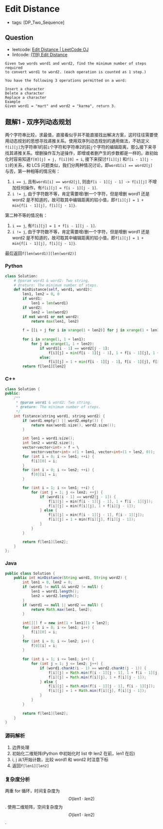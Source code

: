 # Edit Distance

- tags: [DP_Two_Sequence]

## Question

- leetcode: [Edit Distance | LeetCode OJ](https://leetcode.com/problems/edit-distance/)
- lintcode: [(119) Edit Distance](http://www.lintcode.com/en/problem/edit-distance/)

```
Given two words word1 and word2, find the minimum number of steps required 
to convert word1 to word2. (each operation is counted as 1 step.)

You have the following 3 operations permitted on a word:

Insert a character
Delete a character
Replace a character
Example
Given word1 = "mart" and word2 = "karma", return 3.
```

## 题解1 - 双序列动态规划

两个字符串比较，求最值，直接看似乎并不能直接找出解决方案，这时往往需要使用动态规划的思想寻找递推关系。使用双序列动态规划的通用做法，不妨定义`f[i][j]`为字符串1的前`i`个字符和字符串2的前`j`个字符的编辑距离，那么接下来寻找其递推关系。增删操作互为逆操作，即增或者删产生的步数都是一样的。故初始化时容易知道`f[0][j] = j, f[i][0] = i`, 接下来探讨`f[i][j]` 和`f[i - 1][j - 1]`的关系，和 LCS 问题类似，我们分两种情况讨论，即`word1[i] == word2[j]` 与否，第一种相等的情况有：

1. `i == j`, 且有`word1[i] == word2[j]`, 则由`f[i - 1][j - 1] -> f[i][j]` 不增加任何操作，有`f[i][j] = f[i - 1][j - 1]`.
2. `i != j`, 由于字符数不等，肯定需要增/删一个字符，但是增删 word1 还是 word2 是不知道的，故可取其中编辑距离的较小值，即`f[i][j] = 1 + min{f[i - 1][j], f[i][j - 1]}`.

第二种不等的情况有：

1. `i == j`, 有`f[i][j] = 1 + f[i - 1][j - 1]`.
2. `i != j`, 由于字符数不等，肯定需要增/删一个字符，但是增删 word1 还是 word2 是不知道的，故可取其中编辑距离的较小值，即`f[i][j] = 1 + min{f[i - 1][j], f[i][j - 1]}`.

最后返回`f[len(word1)][len(word2)]`

### Python

```python
class Solution: 
    # @param word1 & word2: Two string.
    # @return: The minimum number of steps.
    def minDistance(self, word1, word2):
        len1, len2 = 0, 0
        if word1:
            len1 = len(word1)
        if word2:
            len2 = len(word2)
        if not word1 or not word2:
            return max(len1, len2)
        
        f = [[i + j for i in xrange(1 + len2)] for j in xrange(1 + len1)]
        
        for i in xrange(1, 1 + len1):
            for j in xrange(1, 1 + len2):
                if word1[i - 1] == word2[j - 1]:
                    f[i][j] = min(f[i - 1][j - 1], 1 + f[i - 1][j], 1 + f[i][j - 1])
                else:
                    f[i][j] = 1 + min(f[i - 1][j - 1], f[i - 1][j], f[i][j - 1])
        return f[len1][len2]
```
### C++

```c++
class Solution {
public:
    /**
     * @param word1 & word2: Two string.
     * @return: The minimum number of steps.
     */
    int fistance(string word1, string word2) {
        if (word1.empty() || word2.empty()) {
            return max(word1.size(), word2.size());
        }

        int len1 = word1.size();
        int len2 = word2.size();
        vector<vector<int> > f = \
            vector<vector<int> >(1 + len1, vector<int>(1 + len2, 0));
        for (int i = 0; i <= len1; ++i) {
            f[i][0] = i;
        }
        for (int i = 0; i <= len2; ++i) {
            f[0][i] = i;
        }

        for (int i = 1; i <= len1; ++i) {
            for (int j = 1; j <= len2; ++j) {
                if (word1[i - 1] == word2[j - 1]) {
                    f[i][j] = min(f[i - 1][j - 1], 1 + f[i - 1][j]);
                    f[i][j] = min(f[i][j], 1 + f[i][j - 1]);
                } else {
                    f[i][j] = min(f[i - 1][j - 1], f[i - 1][j]);
                    f[i][j] = 1 + min(f[i][j], f[i][j - 1]);
                }
            }
        }

        return f[len1][len2];
    }
};
```

### Java

```java
public class Solution {
    public int minDistance(String word1, String word2) {
        int len1 = 0, len2 = 0;
        if (word1 != null && word2 != null) {
            len1 = word1.length();
            len2 = word2.length();
        }
        if (word1 == null || word2 == null) {
            return Math.max(len1, len2);
        }
        
        int[][] f = new int[1 + len1][1 + len2];
        for (int i = 0; i <= len1; i++) {
            f[i][0] = i;
        }
        for (int i = 0; i <= len2; i++) {
            f[0][i] = i;
        }
        
        for (int i = 1; i <= len1; i++) {
            for (int j = 1; j <= len2; j++) {
                if (word1.charAt(i - 1) == word2.charAt(j - 1)) {
                    f[i][j] = Math.min(f[i - 1][j - 1], 1 + f[i - 1][j]);
                    f[i][j] = Math.min(f[i][j], 1 + f[i][j - 1]);
                } else {
                    f[i][j] = Math.min(f[i - 1][j - 1], f[i - 1][j]);
                    f[i][j] = 1 + Math.min(f[i][j], f[i][j - 1]);
                }
            }
        }
        
        return f[len1][len2];
    }
}
```

### 源码解析

1. 边界处理
2. 初始化二维矩阵(Python 中初始化时 list 中 len2 在前，len1 在后)
3. i, j 从1开始计数，比较 word1 和 word2 时注意下标
4. 返回`f[len1][len2]`

### 复杂度分析

两重 for 循环，时间复杂度为 $$O(len1 \cdot len2)$$. 使用二维矩阵，空间复杂度为 $$O(len1 \cdot len2)$$.
